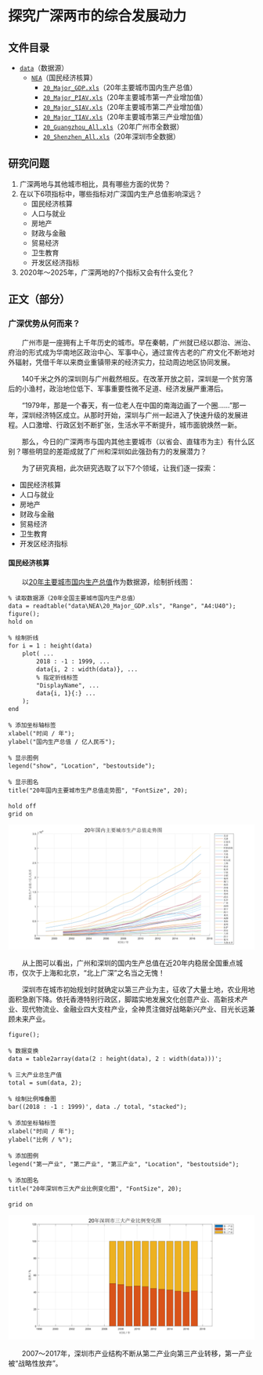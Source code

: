 # 探究广深两市的综合发展动力

## 文件目录

- [`data`](data/)（数据源）
  - [`NEA`](data/NEA/)（国民经济核算）
    - [`20_Major_GDP.xls`](data/NEA/20_Major_GDP.xls)（20年主要城市国内生产总值）
    - [`20_Major_PIAV.xls`](data/NEA/20_Major_PIAV.xls)（20年主要城市第一产业增加值）
    - [`20_Major_SIAV.xls`](data/NEA/20_Major_SIAV.xls)（20年主要城市第二产业增加值）
    - [`20_Major_TIAV.xls`](data/NEA/20_Major_TIAV.xls)（20年主要城市第三产业增加值）
    - [`20_Guangzhou_All.xls`](data/NEA/20_Guangzhou_All.xls)（20年广州市全数据）
    - [`20_Shenzhen_All.xls`](data/NEA/20_Shenzhen_All.xls)（20年深圳市全数据）

## 研究问题

1. 广深两地与其他城市相比，具有哪些方面的优势？
2. 在以下6项指标中，哪些指标对广深国内生产总值影响深远？
   - 国民经济核算
   - 人口与就业
   - 房地产
   - 财政与金融
   - 贸易经济
   - 卫生教育
   - 开发区经济指标
3. 2020年～2025年，广深两地的7个指标又会有什么变化？

## 正文（部分）

### 广深优势从何而来？

&emsp;&emsp;广州市是一座拥有上千年历史的城市。早在秦朝，广州就已经以郡治、洲治、府治的形式成为华南地区政治中心、军事中心，通过宣传古老的广府文化不断地对外辐射，凭借千年以来商业重镇带来的经济实力，拉动周边地区协同发展。

&emsp;&emsp;140千米之外的深圳则与广州截然相反。在改革开放之前，深圳是一个贫穷落后的小渔村，政治地位低下、军事重要性微不足道、经济发展严重滞后。

&emsp;&emsp;“1979年，那是一个春天，有一位老人在中国的南海边画了一个圈……”那一年，深圳经济特区成立。从那时开始，深圳与广州一起进入了快速升级的发展进程。人口激增、行政区划不断扩张，生活水平不断提升，城市面貌焕然一新。

&emsp;&emsp;那么，今日的广深两市与国内其他主要城市（以省会、直辖市为主）有什么区别？哪些明显的差距成就了广州和深圳如此强劲有力的发展潜力？

&emsp;&emsp;为了研究真相，此次研究选取了以下7个领域，让我们逐一探索：

- 国民经济核算
- 人口与就业
- 房地产
- 财政与金融
- 贸易经济
- 卫生教育
- 开发区经济指标

#### 国民经济核算

&emsp;&emsp;以[20年主要城市国内生产总值](Final_Thesis\data\NEA\20_Guangzhou_All.xls)作为数据源，绘制折线图：

``` text
% 读取数据源（20年全国主要城市国内生产总值）
data = readtable("data\NEA\20_Major_GDP.xls", "Range", "A4:U40");
figure();
hold on

% 绘制折线
for i = 1 : height(data)
    plot( ...
        2018 : -1 : 1999, ...
        data{i, 2 : width(data)}, ...
        % 指定折线标签
        "DisplayName", ...
        data{i, 1}{:} ...
    );
end

% 添加坐标轴标签
xlabel("时间 / 年");
ylabel("国内生产总值 / 亿人民币");

% 显示图例
legend("show", "Location", "bestoutside");

% 显示图名
title("20年国内主要城市生产总值走势图", "FontSize", 20);

hold off
grid on
```

![20年全国主要城市国内生产总值趋势图](image/20_Major_GDP.svg)

&emsp;&emsp;从上图可以看出，广州和深圳的国内生产总值在近20年内稳居全国重点城市，仅次于上海和北京，“北上广深”之名当之无愧！

&emsp;&emsp;深圳市在城市初始规划时就确定以第三产业为主，征收了大量土地，农业用地面积急剧下降。依托香港特别行政区，脚踏实地发展文化创意产业、高新技术产业、现代物流业、金融业四大支柱产业，全神贯注做好战略新兴产业、目光长远兼顾未来产业。

``` text
figure();

% 数据变换
data = table2array(data(2 : height(data), 2 : width(data)))';

% 三大产业总生产值
total = sum(data, 2);

% 绘制比例堆叠图
bar((2018 : -1 : 1999)', data ./ total, "stacked");

% 添加坐标轴标签
xlabel("时间 / 年");
ylabel("比例 / %");

% 添加图例
legend("第一产业", "第二产业", "第三产业", "Location", "bestoutside");

% 添加图名
title("20年深圳市三大产业比例变化图", "FontSize", 20);

grid on
```

![20年深圳市三大产业比例变化图](image/20_SZ_Industrial_Diff.svg)

&emsp;&emsp;2007～2017年，深圳市产业结构不断从第二产业向第三产业转移，第一产业被“战略性放弃”。
